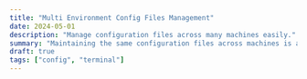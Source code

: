 ```yaml
---
title: "Multi Environment Config Files Management"
date: 2024-05-01
description: "Manage configuration files across many machines easily."
summary: "Maintaining the same configuration files across machines is against the reason for using different machines. Which is that, the different environments have their own perculiarities and scripts. I will be writing about how I have revamped my config workflow to accomodate this specific need."
draft: true
tags: ["config", "terminal"]
---
```



